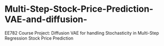 # Multi-Step-Stock-Price-Prediction-VAE-and-diffusion-
EE782 Course Project: Diffusion VAE for handling Stochasticity in Multi-Step Regression Stock Price Prediction
